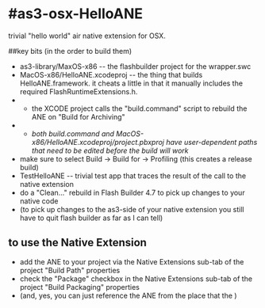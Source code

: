 #as3-osx-HelloANE
================

trivial "hello world" air native extension for OSX.



##key bits (in the order to build them)
* as3-library/MaxOS-x86 -- the flashbuilder project for the wrapper.swc
* MacOS-x86/HelloANE.xcodeproj  -- the thing that builds HelloANE.framework. it cheats a little in that it manually includes the required FlashRuntimeExtensions.h.
* * the XCODE project calls the "build.command" script to rebuild the ANE on "Build for Archiving"
* * _both build.command and MacOS-x86/HelloANE.xcodeproj/project.pbxproj have user-dependent paths that need to be edited before the build will work_
* make sure to select Build -> Build for -> Profiling (this creates a release build)
* TestHelloANE -- trivial test app that traces the result of the call to the native extension
* do a "Clean…" rebuild in Flash Builder 4.7 to pick up changes to your native code
* (to pick up changes to the as3-side of your native extension you still have to quit flash builder as far as I can tell)

## to use the Native Extension 
* add the ANE to your project via the Native Extensions sub-tab of the project "Build Path" properties
* check the "Package" checkbox in the Native Extensions sub-tab of the project "Build Packaging" properties
* (and, yes, you can just reference the ANE from the place that the )
